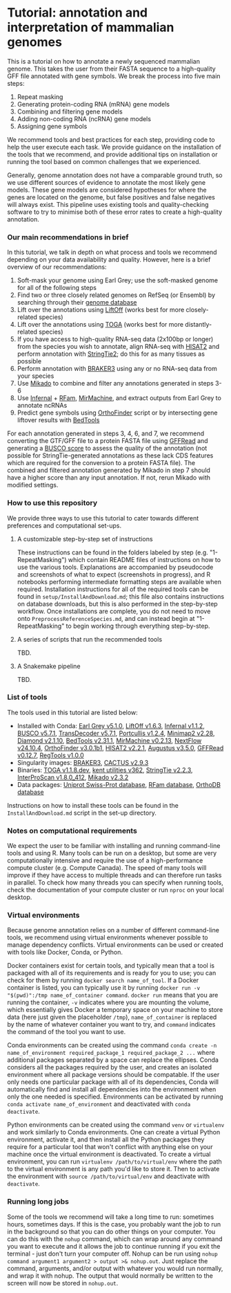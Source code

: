 # Tutorial: annotation and interpretation of mammalian genomes

This is a tutorial on how to annotate a newly sequenced mammalian genome. This takes the user from their FASTA sequence to a high-quality GFF file annotated with gene symbols. We break the process into five main steps:

1. Repeat masking
2. Generating protein-coding RNA (mRNA) gene models
3. Combining and filtering gene models
4. Adding non-coding RNA (ncRNA) gene models
5. Assigning gene symbols

We recommend tools and best practices for each step, providing code to help the user execute each task. We provide guidance on the installation of the tools that we recommend, and provide additional tips on installation or running the tool based on common challenges that we experienced.

Generally, genome annotation does not have a comparable ground truth, so we use different sources of evidence to annotate the most likely gene models. These gene models are considered hypotheses for where the genes are located on the genome, but false positives and false negatives will always exist. This pipeline uses existing tools and quality-checking software to try to minimise both of these error rates to create a high-quality annotation.

### Our main recommendations in brief

In this tutorial, we talk in depth on what process and tools we recommend depending on your data availability and quality. However, here is a brief overview of our recommendations:

1. Soft-mask your genome using Earl Grey; use the soft-masked genome for all of the following steps
2. Find two or three closely related genomes on RefSeq (or Ensembl) by searching through their [genome database](https://www.ncbi.nlm.nih.gov/datasets/genome/)
3. Lift over the annotations using [LiftOff](https://github.com/agshumate/Liftoff) (works best for more closely-related species)
4. Lift over the annotations using [TOGA](https://github.com/hillerlab/TOGA) (works best for more distantly-related species)
5. If you have access to high-quality RNA-seq data (2x100bp or longer) from the species you wish to annotate, align RNA-seq with [HISAT2](https://daehwankimlab.github.io/hisat2/) and perform annotation with [StringTie2](https://github.com/skovaka/stringtie2); do this for as many tissues as possible
6. Perform annotation with [BRAKER3](https://github.com/Gaius-Augustus/BRAKER) using any or no RNA-seq data from your species
7. Use [Mikado](https://mikado.readthedocs.io/en/stable/) to combine and filter any annotations generated in steps 3-6
8. Use [Infernal](http://eddylab.org/infernal/) + [RFam](https://rfam.org/), [MirMachine](https://github.com/sinanugur/MirMachine), and extract outputs from Earl Grey to annotate ncRNAs
9. Predict gene symbols using [OrthoFinder](https://github.com/davidemms/OrthoFinder) script or by intersecting gene liftover results with [BedTools](https://bedtools.readthedocs.io/en/latest/)

For each annotation generated in steps 3, 4, 6, and 7, we recommend converting the GTF/GFF file to a protein FASTA file using [GFFRead](https://github.com/gpertea/gffread) and generating a [BUSCO score](https://busco.ezlab.org/) to assess the quality of the annotation (not possible for StringTie-generated annotations as these lack CDS features which are required for the conversion to a protein FASTA file). The combined and filtered annotation generated by Mikado in step 7 should have a higher score than any input annotation. If not, rerun Mikado with modified settings.

### How to use this repository

We provide three ways to use this tutorial to cater towards different preferences and computational set-ups.

1. A customizable step-by-step set of instructions
   
   These instructions can be found in the folders labeled by step (e.g. "1-RepeatMasking") which contain README files of instructions on how to use the various tools. Explanations are accompanied by pseudocode and screenshots of what to expect (screenshots in progress), and R notebooks performing intermediate formatting steps are available when required. Installation instructions for all of the required tools can be found in `setup/InstallAndDownload.md`; this file also contains instructions on database downloads, but this is also performed in the step-by-step workflow. Once installations are complete, you do not need to move onto `PreprocessReferenceSpecies.md`, and can instead begin at "1-RepeatMasking" to begin working through everything step-by-step.
   
2. A series of scripts that run the recommended tools
   
   TBD.
   
3. A Snakemake pipeline
   
   TBD.

### List of tools

The tools used in this tutorial are listed below:
- Installed with Conda: [Earl Grey v5.1.0](https://github.com/TobyBaril/EarlGrey), [LiftOff v1.6.3](https://github.com/agshumate/Liftoff), [Infernal v1.1.2](http://eddylab.org/infernal/), [BUSCO v5.7.1](https://busco.ezlab.org/), [TransDecoder v5.7.1](https://github.com/TransDecoder/TransDecoder), [Portcullis v1.2.4](https://github.com/EI-CoreBioinformatics/portcullis), [Minimap2 v2.28](https://github.com/lh3/minimap2), [Diamond v2.1.10](https://github.com/bbuchfink/diamond), [BedTools v2.31.1](https://github.com/arq5x/bedtools2), [MirMachine v0.2.13](https://github.com/sinanugur/MirMachine), [NextFlow v24.10.4](https://www.nextflow.io/), [OrthoFinder v3.0.1b1](https://github.com/davidemms/OrthoFinder), [HISAT2 v2.2.1](https://daehwankimlab.github.io/hisat2/), [Augustus v3.5.0](https://bioinf.uni-greifswald.de/augustus/), [GFFRead v0.12.7](https://github.com/gpertea/gffread), [RegTools v1.0.0](https://regtools.readthedocs.io/en/latest/)
- Singularity images: [BRAKER3](https://github.com/Gaius-Augustus/BRAKER), [CACTUS v2.9.3](https://github.com/ComparativeGenomicsToolkit/cactus)
- Binaries: [TOGA v1.1.8.dev](https://github.com/hillerlab/TOGA), [kent utilities v362](http://hgdownload.soe.ucsc.edu/admin/exe/linux.x86_64/), [StringTie v2.2.3](https://github.com/gpertea/stringtie), [InterProScan v1.8.0_412](https://www.ebi.ac.uk/interpro/about/interproscan/), [Mikado v2.3.2](https://github.com/EI-CoreBioinformatics/mikado)
- Data packages: [Uniprot Swiss-Prot database](https://www.uniprot.org/), [RFam database](https://rfam.org/), [OrthoDB database](https://bioinf.uni-greifswald.de/bioinf/partitioned_odb12/)

Instructions on how to install these tools can be found in the `InstallAndDownload.md` script in the set-up directory.

### Notes on computational requirements

We expect the user to be familiar with installing and running command-line tools and using R. Many tools can be run on a desktop, but some are very computationally intensive and require the use of a high-performance compute cluster (e.g. Compute Canada). The speed of many tools will improve if they have access to multiple threads and can therefore run tasks in parallel. To check how many threads you can specify when running tools, check the documentation of your compute cluster or run `nproc` on your local desktop.

### Virtual environments

Because genome annotation relies on a number of different command-line tools, we recommend using virtual environments whenever possible to manage dependency conflicts. Virtual environments can be used or created with tools like Docker, Conda, or Python.

Docker containers exist for certain tools, and typically mean that a tool is packaged with all of its requirements and is ready for you to use; you can check for them by running `docker search name_of_tool`. If a Docker container is listed, you can typically use it by running `docker run -v "$(pwd)":/tmp name_of_container command`. `docker run` means that you are running the container, `-v` indicates where you are mounting the volume, which essentially gives Docker a temporary space on your machine to store data (here just given the placeholder `/tmp`), `name_of_container` is replaced by the name of whatever container you want to try, and `command` indicates the command of the tool you want to use. 

Conda environments can be created using the command `conda create -n name_of_environment required_package_1 required_package_2 ...` where additional packages separated by a space can replace the ellipses. Conda considers all the packages required by the user, and creates an isolated environment where all package versions should be compatable. If the user only needs one particular package with all of its dependencies, Conda will automatically find and install all dependencies into the environment when only the one needed is specified. Environments can be activated by running `conda activate name_of_environment` and deactivated with `conda deactivate`.

Python environments can be created using the command `venv` or `virtualenv` and work similarly to Conda environments. One can create a virtual Python environment, activate it, and then install all the Python packages they require for a particular tool that won't conflict with anything else on your machine once the virtual environment is deactivated. To create a virtual environment, you can run `virtualenv /path/to/virtual/env` where the path to the virtual environment is any path you'd like to store it. Then to activate the environment with `source /path/to/virtual/env` and deactivate with `deactivate`.

### Running long jobs

Some of the tools we recommend will take a long time to run: sometimes hours, sometimes days. If this is the case, you probably want the job to run in the background so that you can do other things on your computer. You can do this with the `nohup` command, which can wrap around any command you want to execute and it allows the job to continue running if you exit the terminal - just don't turn your computer off. Nohup can be run using `nohup command argument1 argument2 > output >& nohup.out`. Just replace the command, arguments, and/or output with whatever you would run normally, and wrap it with nohup. The output that would normally be written to the screen will now be stored in `nohup.out`.
